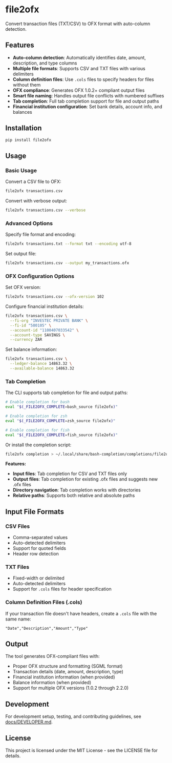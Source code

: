 # file2ofx

Convert transaction files (TXT/CSV) to OFX format with auto-column detection.

## Features

- **Auto-column detection**: Automatically identifies date, amount, description, and type columns
- **Multiple file formats**: Supports CSV and TXT files with various delimiters
- **Column definition files**: Use `.cols` files to specify headers for files without them
- **OFX compliance**: Generates OFX 1.0.2+ compliant output files
- **Smart file naming**: Handles output file conflicts with numbered suffixes
- **Tab completion**: Full tab completion support for file and output paths
- **Financial institution configuration**: Set bank details, account info, and balances

## Installation

```bash
pip install file2ofx
```

## Usage

### Basic Usage

Convert a CSV file to OFX:
```bash
file2ofx transactions.csv
```

Convert with verbose output:
```bash
file2ofx transactions.csv --verbose
```

### Advanced Options

Specify file format and encoding:
```bash
file2ofx transactions.txt --format txt --encoding utf-8
```

Set output file:
```bash
file2ofx transactions.csv --output my_transactions.ofx
```

### OFX Configuration Options

Set OFX version:
```bash
file2ofx transactions.csv --ofx-version 102
```

Configure financial institution details:
```bash
file2ofx transactions.csv \
  --fi-org "INVESTEC PRIVATE BANK" \
  --fi-id "580105" \
  --account-id "1100407033542" \
  --account-type SAVINGS \
  --currency ZAR
```

Set balance information:
```bash
file2ofx transactions.csv \
  --ledger-balance 14863.32 \
  --available-balance 14863.32
```

### Tab Completion

The CLI supports tab completion for file and output paths:

```bash
# Enable completion for bash
eval "$(_FILE2OFX_COMPLETE=bash_source file2ofx)"

# Enable completion for zsh
eval "$(_FILE2OFX_COMPLETE=zsh_source file2ofx)"

# Enable completion for fish
eval "$(_FILE2OFX_COMPLETE=fish_source file2ofx)"
```

Or install the completion script:

```bash
file2ofx completion > ~/.local/share/bash-completion/completions/file2ofx
```

**Features:**
- **Input files**: Tab completion for CSV and TXT files only
- **Output files**: Tab completion for existing .ofx files and suggests new .ofx files
- **Directory navigation**: Tab completion works with directories
- **Relative paths**: Supports both relative and absolute paths

## Input File Formats

### CSV Files
- Comma-separated values
- Auto-detected delimiters
- Support for quoted fields
- Header row detection

### TXT Files
- Fixed-width or delimited
- Auto-detected delimiters
- Support for `.cols` files for header specification

### Column Definition Files (.cols)
If your transaction file doesn't have headers, create a `.cols` file with the same name:
```
"Date","Description","Amount","Type"
```

## Output

The tool generates OFX-compliant files with:
- Proper OFX structure and formatting (SGML format)
- Transaction details (date, amount, description, type)
- Financial institution information (when provided)
- Balance information (when provided)
- Support for multiple OFX versions (1.0.2 through 2.2.0)

## Development

For development setup, testing, and contributing guidelines, see [docs/DEVELOPER.md](docs/DEVELOPER.md).

## License

This project is licensed under the MIT License - see the LICENSE file for details. 